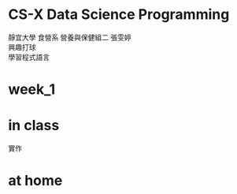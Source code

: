 # CS-X Data Science Programming
靜宜大學 食營系 營養與保健組二 張雯婷  
興趣打球  
學習程式語言  
# week_1  
# in class  
實作  
# at home  
